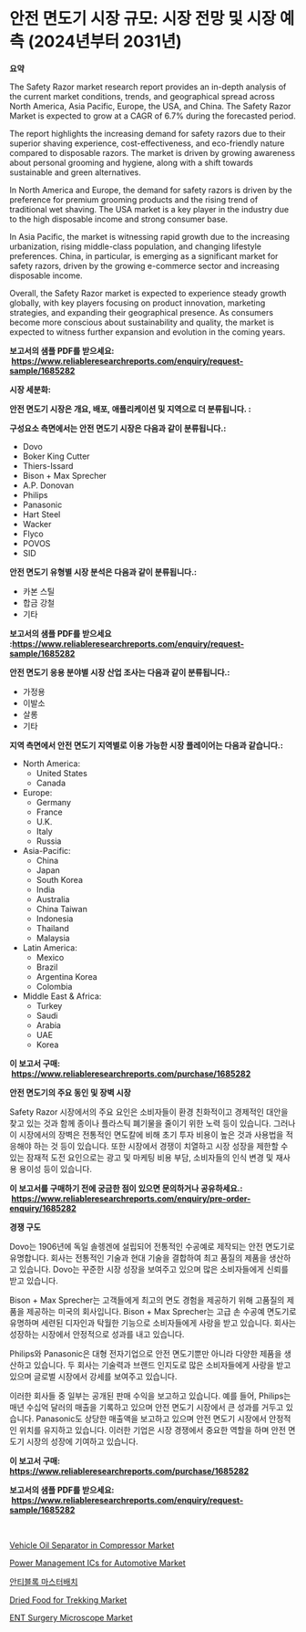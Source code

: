 <p><h1>안전 면도기 시장 규모: 시장 전망 및 시장 예측 (2024년부터 2031년)</h1></p><p><strong>요약</strong></p>
<p><p>The Safety Razor market research report provides an in-depth analysis of the current market conditions, trends, and geographical spread across North America, Asia Pacific, Europe, the USA, and China. The Safety Razor Market is expected to grow at a CAGR of 6.7% during the forecasted period.</p><p>The report highlights the increasing demand for safety razors due to their superior shaving experience, cost-effectiveness, and eco-friendly nature compared to disposable razors. The market is driven by growing awareness about personal grooming and hygiene, along with a shift towards sustainable and green alternatives.</p><p>In North America and Europe, the demand for safety razors is driven by the preference for premium grooming products and the rising trend of traditional wet shaving. The USA market is a key player in the industry due to the high disposable income and strong consumer base.</p><p>In Asia Pacific, the market is witnessing rapid growth due to the increasing urbanization, rising middle-class population, and changing lifestyle preferences. China, in particular, is emerging as a significant market for safety razors, driven by the growing e-commerce sector and increasing disposable income.</p><p>Overall, the Safety Razor market is expected to experience steady growth globally, with key players focusing on product innovation, marketing strategies, and expanding their geographical presence. As consumers become more conscious about sustainability and quality, the market is expected to witness further expansion and evolution in the coming years.</p></p>
<p><strong>보고서의 샘플 PDF를 받으세요: &nbsp;<a href="https://www.reliableresearchreports.com/enquiry/request-sample/1685282">https://www.reliableresearchreports.com/enquiry/request-sample/1685282</a></strong></p>
<p><strong>시장 세분화:</strong></p>
<p><strong> 안전 면도기 시장은 개요, 배포, 애플리케이션 및 지역으로 더 분류됩니다. :</strong></p>
<p><strong>구성요소 측면에서는 안전 면도기 시장은 다음과 같이 분류됩니다.:</strong></p>
<p><ul><li>Dovo</li><li>Boker King Cutter</li><li>Thiers-Issard</li><li>Bison + Max Sprecher</li><li>A.P. Donovan</li><li>Philips</li><li>Panasonic</li><li>Hart Steel</li><li>Wacker</li><li>Flyco</li><li>POVOS</li><li>SID</li></ul></p>
<p><strong> 안전 면도기 유형별 시장 분석은 다음과 같이 분류됩니다.:</strong></p>
<p><ul><li>카본 스틸</li><li>합금 강철</li><li>기타</li></ul></p>
<p><strong>보고서의 샘플 PDF를 받으세요 :<a href="https://www.reliableresearchreports.com/enquiry/request-sample/1685282">https://www.reliableresearchreports.com/enquiry/request-sample/1685282</a></strong></p>
<p><strong> 안전 면도기 응용 분야별 시장 산업 조사는 다음과 같이 분류됩니다.:</strong></p>
<p><ul><li>가정용</li><li>이발소</li><li>살롱</li><li>기타</li></ul></p>
<p><strong>지역 측면에서 안전 면도기 지역별로 이용 가능한 시장 플레이어는 다음과 같습니다.:</strong></p>
<p><ul>
    <li>
        North America:
        <ul>
            <li>United States</li>
            <li>Canada</li>
        </ul>
    </li>
    <li>
        Europe:
        <ul>
            <li>Germany</li>
            <li>France</li>
            <li>U.K.</li>
            <li>Italy</li>
            <li>Russia</li>
        </ul>
    </li>
    <li>
        Asia-Pacific:
        <ul>
            <li>China</li>
            <li>Japan</li>
            <li>South Korea</li>
            <li>India</li>
            <li>Australia</li>
            <li>China Taiwan</li>
            <li>Indonesia</li>
            <li>Thailand</li>
            <li>Malaysia</li>
        </ul>
    </li>
    <li>
        Latin America:
        <ul>
            <li>Mexico</li>
            <li>Brazil</li>
            <li>Argentina Korea</li>
            <li>Colombia</li>
        </ul>
    </li>
    <li>
        Middle East & Africa:
        <ul>
            <li>Turkey</li>
            <li>Saudi</li>
            <li>Arabia</li>
            <li>UAE</li>
            <li>Korea</li>
        </ul>
    </li>
    </ul></p>
<p><strong>이 보고서 구매: &nbsp;<a href="https://www.reliableresearchreports.com/purchase/1685282">https://www.reliableresearchreports.com/purchase/1685282</a></strong></p>
<p><strong>안전 면도기의 주요 동인 및 장벽 시장</strong></p>
<p><p>Safety Razor 시장에서의 주요 요인은 소비자들이 환경 친화적이고 경제적인 대안을 찾고 있는 것과 함께 종이나 플라스틱 폐기물을 줄이기 위한 노력 등이 있습니다. 그러나 이 시장에서의 장벽은 전통적인 면도칼에 비해 초기 투자 비용이 높은 것과 사용법을 적응해야 하는 것 등이 있습니다. 또한 시장에서 경쟁이 치열하고 시장 성장을 제한할 수 있는 잠재적 도전 요인으로는 광고 및 마케팅 비용 부담, 소비자들의 인식 변경 및 재사용 용이성 등이 있습니다.</p></p>
<p><strong>이 보고서를 구매하기 전에 궁금한 점이 있으면 문의하거나 공유하세요.: &nbsp;<a href="https://www.reliableresearchreports.com/enquiry/pre-order-enquiry/1685282">https://www.reliableresearchreports.com/enquiry/pre-order-enquiry/1685282</a></strong></p>
<p><strong>경쟁 구도</strong></p>
<p><p>Dovo는 1906년에 독일 솔렝겐에 설립되어 전통적인 수공예로 제작되는 안전 면도기로 유명합니다. 회사는 전통적인 기술과 현대 기술을 결합하여 최고 품질의 제품을 생산하고 있습니다. Dovo는 꾸준한 시장 성장을 보여주고 있으며 많은 소비자들에게 신뢰를 받고 있습니다.</p><p>Bison + Max Sprecher는 고객들에게 최고의 면도 경험을 제공하기 위해 고품질의 제품을 제공하는 미국의 회사입니다. Bison + Max Sprecher는 고급 손 수공예 면도기로 유명하며 세련된 디자인과 탁월한 기능으로 소비자들에게 사랑을 받고 있습니다. 회사는 성장하는 시장에서 안정적으로 성과를 내고 있습니다.</p><p>Philips와 Panasonic은 대형 전자기업으로 안전 면도기뿐만 아니라 다양한 제품을 생산하고 있습니다. 두 회사는 기술력과 브랜드 인지도로 많은 소비자들에게 사랑을 받고 있으며 글로벌 시장에서 강세를 보여주고 있습니다.</p><p>이러한 회사들 중 일부는 공개된 판매 수익을 보고하고 있습니다. 예를 들어, Philips는 매년 수십억 달러의 매출을 기록하고 있으며 안전 면도기 시장에서 큰 성과를 거두고 있습니다. Panasonic도 상당한 매출액을 보고하고 있으며 안전 면도기 시장에서 안정적인 위치를 유지하고 있습니다. 이러한 기업은 시장 경쟁에서 중요한 역할을 하며 안전 면도기 시장의 성장에 기여하고 있습니다.</p></p>
<p><strong>이 보고서 구매: &nbsp; <a href="https://www.reliableresearchreports.com/purchase/1685282">https://www.reliableresearchreports.com/purchase/1685282</a></strong></p>
<p><strong>보고서의 샘플 PDF를 받으세요: &nbsp;<a href="https://www.reliableresearchreports.com/enquiry/request-sample/1685282">https://www.reliableresearchreports.com/enquiry/request-sample/1685282</a></strong><strong></strong></p>
<p>&nbsp;</p>
<p><p><a href="https://view.publitas.com/reportprime-1/vehicle-oil-separator-in-compressor-market-insights-market-players-and-forecast-till-2031/">Vehicle Oil Separator in Compressor Market</a></p><p><a href="https://view.publitas.com/reportprime-1/power-management-ics-for-automotive-market-provides-detailed-segmentation-of-this-market-based-on-type-application-and-region-and-forecast-for-the-period-from-2024-2031/">Power Management ICs for Automotive Market</a></p><p><a href="https://github.com/akzkkws047661437/Market-Research-Report-List-1/blob/main/4420957186858.md">안티블록 마스터배치</a></p><p><a href="https://lydian-appliance-61d.notion.site/Dried-Food-for-Trekking-Market-with-the-goal-of-estimating-the-market-size-and-future-growth-potenti-bbfc067e51e54bb797362ac241b6f720">Dried Food for Trekking Market</a></p><p><a href="https://github.com/ChiragRp1/Market-Research-Report-List-3/blob/main/ent-surgery-microscope-market.md">ENT Surgery Microscope Market</a></p></p>